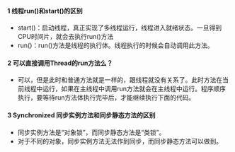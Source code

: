 #### 1 线程run()和start()的区别

- start()：启动线程，真正实现了多线程运行，线程进入就绪状态。一旦得到CPU时间片，就会去执行run()方法
- run()：run()方法是线程的执行体。线程执行的时候会自动调用此方法。

#### 2 可以直接调用Thread的run方法么？

- 可以，但是此时和普通方法就是一样的，跟线程就没有关系了。此时方法在当前线程中运行，如果在主线程中调用run方法就会在主线程中运行。程序顺序执行，要等待run方法体执行完毕后，才能继续执行下面的代码。

#### 3 Synchronized 同步实例方法和同步静态方法的区别

* 同步实例方法是“对象锁”，而同步静态方法是“类锁”。
* 对于不同的对象，同步实例方法无法作到同步，而同步静态方法可以做到。